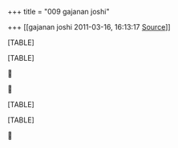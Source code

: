 +++
title = "009 gajanan joshi"

+++
[[gajanan joshi	2011-03-16, 16:13:17 [Source](https://groups.google.com/g/samskrita/c/SkBdsgqihJw)]]



[TABLE]

[TABLE]





[TABLE]

[TABLE]



